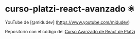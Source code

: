 # curso-platzi-react-avanzado ⚛️

YouTube de [@midudev] (https://www.youtube.com/midudev)

Repositorio con el código del [Curso Avanzado de React de Platzi](https://platzi.com/cursos/react-avanzado/)
